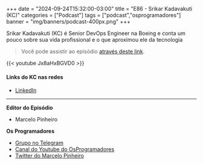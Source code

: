 +++
date = "2024-09-24T15:32:00-03:00"
title = "E86 - Srikar Kadavakuti (KC)"
categories = ["Podcast"]
tags = ["podcast","osprogramadores"]
banner = "img/banners/podcast-400px.png"
+++

Srikar Kadavakuti (KC) é Senior DevOps Engineer na Boeing e conta um pouco sobre sua vida profissional e o que aproximou ele da tecnologia

> Você pode assistir ao episódio [através deste link](https://www.youtube.com/watch?v=Jx8aHxBGVD0&t=1s).

{{< youtube Jx8aHxBGVD0 >}}

#### Links do KC nas redes

* [LinkedIn](https://www.linkedin.com/in/srikar-kc/)

___


**Editor do Episódio**

- Marcelo Pinheiro

**Os Programadores**

- [Grupo no Telegram](https://t.me/osprogramadores)
- [Canal do Youtube do OsProgramadores](https://www.youtube.com/channel/UCt_YNYGl6K5yNXlXEQDdwWg?view_as=subscriber)
- [Twitter do Marcelo Pinheiro](https://twitter.com/mpinheir)